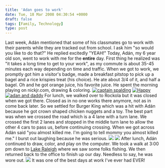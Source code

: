 ```yaml
---
title: 'Adan goes to work'
date: Tue, 18 Mar 2008 04:30:54 +0000
draft: false
tags: [Family, Technology]
type: post
---
```


Last week, Adán mentioned that some of his classmates go to work with their parents while they are tracked out from school. I ask him "so would you like to do that?" He replied excitedly "YEAH!" Today, Adán, my 6 year old son, went to work with me for the **entire** day. First thing he realized was "it takes a long time to get to your work", as my commute is about 35-45 minutes each way depending on time and traffic. When we got to work, we promptly got him a visitor's badge, made a breakfast pitstop to pick up a bagel and a rice krispies treat (his choice). He ate about 3/4 of it, and half a bagel. Oh and he got orange juice, his favorite juice. He spent the morning playing on nickjr.com, drawing & coloring. [![captain spalding](http://familiarodriguez.smugmug.com/photos/267184377_FSynv-S.jpg)](http://familiarodriguez.smugmug.com/gallery/4536590_2giHT#267184377) [ ![Happy](http://familiarodriguez.smugmug.com/photos/267184396_VzjWF-S.jpg)](http://familiarodriguez.smugmug.com/gallery/4536590_2giHT#267184396) [![adan and daddy](http://familiarodriguez.smugmug.com/photos/267184413_wN7ff-S.jpg)](http://familiarodriguez.smugmug.com/gallery/4536590_2giHT#267184413) For lunch, we walked over to Rockola but it was closed when we got there. Closed as in no one works there anymore, not as in come back later. So we settled for Burger King which was a hit with Adán because he got crown shaped chicken nuggets and a toy. The best part was when we crossed the road which is a 4 lane with a turn lane. We crossed the first 2 lanes and stopped in the middle turn lane to allow the other 4 cars to pass us, before continuing crossing. When we got across Adán said "you almost killed me. I'm going to tell mommy you almost killed me." I burst out laughing because he was serious. ![](http://www.vegatransports.com.au/AustralianStarwars/bobafett1.jpg) ![](http://familiarodriguez.smugmug.com/photos/267184437_UENZ2-M.jpg) After lunch, Adán continued to draw, color, and play on the computer. We took a walk at 3:00 pm down to [Lake Raleigh](http://maps.google.com/maps?f=q&hl=en&geocode=&q=1801+varsity+drive+raleigh,+nc&sll=35.966635,-78.511276&sspn=0.011566,0.022659&ie=UTF8&ll=35.765266,-78.679469&spn=0.011596,0.022659&t=h&z=16&iwloc=addr) where we saw some folks fishing. We then returned back to the office to finish up our day. Needless to say, he was wore out. [![](http://familiarodriguez.smugmug.com/photos/267184480_jSFn5-S.jpg)](http://familiarodriguez.smugmug.com/gallery/4536590_2giHT#267184480) It was one of the best days at work I've ever had EVER!